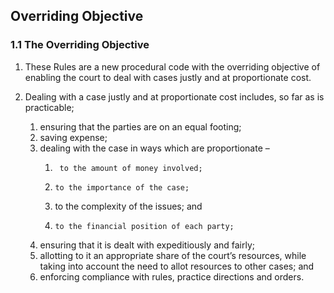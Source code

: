 ## Overriding Objective

### 1.1	The Overriding Objective

1.  These Rules are a new procedural code with the overriding objective of enabling the court to deal with cases justly and at proportionate cost.

2.  Dealing with a case justly and at proportionate cost includes, so far as is practicable;
    1.  ensuring that the parties are on an equal footing;
    2.  saving expense;
    3.  dealing with the case in ways which are proportionate –
        1.      to the amount of money involved;
        2.     to the importance of the case;
        3.    to the complexity of the issues; and
        4.     to the financial position of each party;
    4.  ensuring that it is dealt with expeditiously and fairly;
    5. allotting to it an appropriate share of the court’s resources, while taking into account the need to allot resources to other        cases; and
    6.  enforcing compliance with rules, practice directions and orders.
